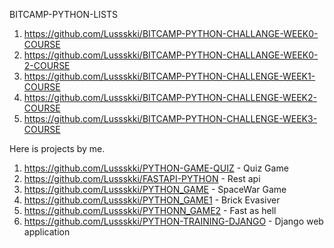 BITCAMP-PYTHON-LISTS

1. https://github.com/Lussskki/BITCAMP-PYTHON-CHALLANGE-WEEK0-COURSE
2. https://github.com/Lussskki/BITCAMP-PYTHON-CHALLANGE-WEEK0-2-COURSE
3. https://github.com/Lussskki/BITCAMP-PYTHON-CHALLENGE-WEEK1-COURSE
4. https://github.com/Lussskki/BITCAMP-PYTHON-CHALLENGE-WEEK2-COURSE
5. https://github.com/Lussskki/BITCAMP-PYTHON-CHALLENGE-WEEK3-COURSE
 
Here is projects by me.
1. https://github.com/Lussskki/PYTHON-GAME-QUIZ - Quiz Game
2. https://github.com/Lussskki/FASTAPI-PYTHON - Rest api
3. https://github.com/Lussskki/PYTHON_GAME - SpaceWar Game 
4. https://github.com/Lussskki/PYTHON_GAME1 - Brick Evasiver
5. https://github.com/Lussskki/PYTHONN_GAME2 - Fast as hell
6. https://github.com/Lussskki/PYTHON-TRAINING-DJANGO - Django web application 

